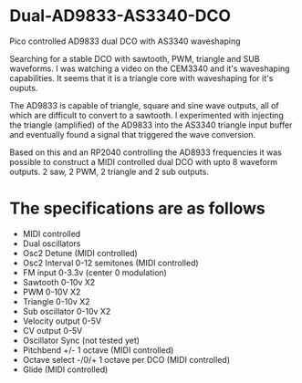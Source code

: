 # Dual-AD9833-AS3340-DCO

Pico controlled AD9833 dual DCO with AS3340 waveshaping

Searching for a stable DCO with sawtooth, PWM, triangle and SUB waveforms.
I was watching a video on the CEM3340 and it's waveshaping capabilities.
It seems that it is a triangle core with waveshaping for it's ouputs.

The AD9833 is capable of triangle, square and sine wave outputs, all of which are difficult to convert to a sawtooth.
I experimented with injecting the triangle (amplified) of the AD9833 into the AS3340 triangle input buffer and eventually found a signal that triggered the wave conversion.

Based on this and an RP2040 controlling the AD8933 frequencies it was possible to construct a MIDI controlled dual DCO with upto 8 waveform outputs. 
2 saw, 2 PWM, 2 triangle and 2 sub outputs.

# The specifications are as follows

* MIDI controlled
* Dual oscillators 
* Osc2 Detune (MIDI controlled)
* Osc2 Interval 0-12 semitones (MIDI controlled)
* FM input 0-3.3v (center 0 modulation)
* Sawtooth 0-10v X2
* PWM 0-10V X2
* Triangle 0-10v X2
* Sub oscillator 0-10v X2
* Velocity output 0-5V
* CV output 0-5V
* Oscillator Sync (not tested yet)
* Pitchbend +/- 1 octave (MIDI controlled)
* Octave select -/0/+ 1 octave per DCO (MIDI controlled)
* Glide (MIDI controlled)



